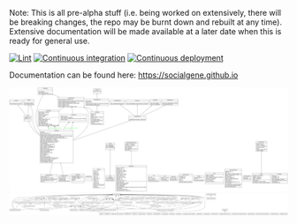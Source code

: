 Note: This is all pre-alpha stuff (i.e. being worked on extensively, there will be breaking changes, the repo may be burnt down and rebuilt at any time). Extensive documentation will be made available at a later date when this is ready for general use.

[![Lint](https://github.com/socialgene/sgpy/actions/workflows/linters.yml/badge.svg?branch=main)](https://github.com/socialgene/sgpy/actions/workflows/linters.yml)
[![Continuous integration](https://github.com/socialgene/sgpy/actions/workflows/pr_ci.yml/badge.svg)](https://github.com/socialgene/sgpy/actions/workflows/pr_ci.yml)
[![Continuous deployment](https://github.com/socialgene/sgpy/actions/workflows/pypi_autodeploy_python.yml/badge.svg?branch=main)](https://github.com/socialgene/sgpy/actions/workflows/pypi_autodeploy_python.yml)

Documentation can  be found here: <https://socialgene.github.io>

<!---
To create the UML diagram of the library:
```bash
pyreverse -o png -p sgpy socialgene
```
--->

![classes](classes_sgpy.png)
![packages](packages_sgpy.png)
